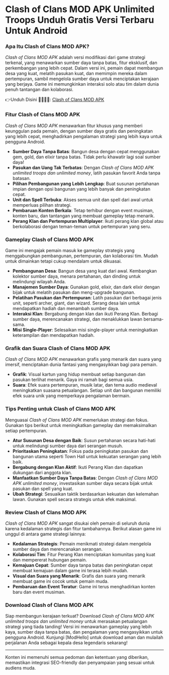 # Clash of Clans MOD APK Unlimited Troops Unduh Gratis Versi Terbaru Untuk Android

### Apa Itu Clash of Clans MOD APK?

*Clash of Clans MOD APK* adalah versi modifikasi dari game strategi terkenal, yang menawarkan sumber daya tanpa batas, fitur eksklusif, dan perkembangan yang lebih cepat. Dalam versi ini, pemain dapat membangun desa yang kuat, melatih pasukan kuat, dan memimpin mereka dalam pertempuran, sambil mengelola sumber daya untuk menciptakan kerajaan yang berjaya. Game ini memungkinkan interaksi solo atau tim dalam dunia penuh tantangan dan kolaborasi.


👉Unduh Disini 🏹🧑🏻‍🦲: [Clash of Clans MOD APK](https://modhello.com/clash-of-clans/)

### Fitur Clash of Clans MOD APK

*Clash of Clans MOD APK* menawarkan fitur khusus yang memberi keunggulan pada pemain, dengan sumber daya gratis dan peningkatan yang lebih cepat, menghadirkan pengalaman strategi yang lebih kaya untuk pengguna Android.

- **Sumber Daya Tanpa Batas**: Bangun desa dengan cepat menggunakan gem, gold, dan elixir tanpa batas. Tidak perlu khawatir lagi soal sumber daya!
- **Pasukan dan Uang Tak Terbatas**: Dengan *Clash of Clans MOD APK unlimited troops dan unlimited money*, latih pasukan favorit Anda tanpa batasan.
- **Pilihan Pembangunan yang Lebih Lengkap**: Buat susunan pertahanan impian dengan opsi bangunan yang lebih banyak dan peningkatan cepat.
- **Unit dan Spell Terbuka**: Akses semua unit dan spell dari awal untuk memperluas pilihan strategi.
- **Pembaruan Konten Berkala**: Tetap terhibur dengan event musiman, konten baru, dan tantangan yang membuat gameplay tetap menarik.
- **Perang Klan dan Pertempuran Multiplayer**: Ikuti perang klan global atau berkolaborasi dengan teman-teman untuk pertempuran yang seru.

### Gameplay Clash of Clans MOD APK

Game ini mengajak pemain masuk ke gameplay strategis yang menggabungkan pembangunan, pertempuran, dan kolaborasi tim. Mudah untuk dimainkan tetapi cukup mendalam untuk dikuasai.

- **Pembangunan Desa**: Bangun desa yang kuat dari awal. Kembangkan kolektor sumber daya, menara pertahanan, dan dinding untuk melindungi wilayah Anda.
- **Manajemen Sumber Daya**: Gunakan gold, elixir, dan dark elixir dengan bijak untuk melatih pasukan dan meng-upgrade bangunan.
- **Pelatihan Pasukan dan Pertempuran**: Latih pasukan dari berbagai jenis unit, seperti archer, giant, dan wizard. Serang desa lain untuk mendapatkan hadiah dan menambah sumber daya.
- **Interaksi Klan**: Bergabung dengan klan dan ikuti Perang Klan. Berbagi sumber daya, merencanakan strategi, dan menaklukkan lawan bersama-sama.
- **Misi Single-Player**: Selesaikan misi single-player untuk meningkatkan keterampilan dan mendapatkan hadiah.

### Grafik dan Suara Clash of Clans MOD APK

*Clash of Clans MOD APK* menawarkan grafis yang menarik dan suara yang imersif, menciptakan dunia fantasi yang mengasyikkan bagi para pemain.

- **Grafik**: Visual kartun yang hidup membuat setiap bangunan dan pasukan terlihat menarik. Gaya ini ramah bagi semua usia.
- **Suara**: Efek suara pertempuran, musik latar, dan tema audio medieval meningkatkan suasana petualangan. Setiap unit dan bangunan memiliki efek suara unik yang memperkaya pengalaman bermain.

### Tips Penting untuk Clash of Clans MOD APK

Menguasai *Clash of Clans MOD APK* memerlukan strategi dan fokus. Gunakan tips berikut untuk meningkatkan gameplay dan memaksimalkan setiap pertempuran.

- **Atur Susunan Desa dengan Baik**: Susun pertahanan secara hati-hati untuk melindungi sumber daya dari serangan musuh.
- **Prioritaskan Peningkatan**: Fokus pada peningkatan pasukan dan bangunan utama seperti Town Hall untuk kekuatan serangan yang lebih baik.
- **Bergabung dengan Klan Aktif**: Ikuti Perang Klan dan dapatkan dukungan dari anggota klan.
- **Manfaatkan Sumber Daya Tanpa Batas**: Dengan *Clash of Clans MOD APK unlimited money*, investasikan sumber daya secara bijak untuk pasukan dan spell yang kuat.
- **Ubah Strategi**: Sesuaikan taktik berdasarkan kekuatan dan kelemahan lawan. Gunakan spell secara strategis untuk efek maksimal.

### Review Clash of Clans MOD APK

*Clash of Clans MOD APK* sangat disukai oleh pemain di seluruh dunia karena kedalaman strategis dan fitur tambahannya. Berikut alasan game ini unggul di antara game strategi lainnya:

- **Kedalaman Strategis**: Pemain menikmati strategi dalam mengelola sumber daya dan merencanakan serangan.
- **Kolaborasi Tim**: Fitur Perang Klan menciptakan komunitas yang kuat dan mempererat hubungan pemain.
- **Kemajuan Cepat**: Sumber daya tanpa batas dan peningkatan cepat membuat kemajuan dalam game ini terasa lebih mudah.
- **Visual dan Suara yang Menarik**: Grafis dan suara yang menarik membuat game ini cocok untuk pemain muda.
- **Pembaruan dan Event Teratur**: Game ini terus menghadirkan konten baru dan event musiman.

### Download Clash of Clans MOD APK

Siap membangun kerajaan terkuat? Download *Clash of Clans MOD APK unlimited troops dan unlimited money* untuk merasakan petualangan strategi yang tiada tanding! Versi ini menawarkan gameplay yang lebih kaya, sumber daya tanpa batas, dan pengalaman yang mengasyikkan untuk pengguna Android. Kunjungi [ModHello] untuk download aman dan mulailah perjalanan Anda sebagai kepala desa legendaris sekarang!

--- 

Konten ini memenuhi semua pedoman dan ketentuan yang diberikan, memastikan integrasi SEO-friendly dan penyampaian yang sesuai untuk audiens muda.
